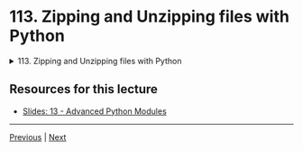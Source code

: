 # 113. Zipping and Unzipping files with Python

<details>
  <summary> 113. Zipping and Unzipping files with Python </summary>

-   [Notebook: 07-Unzipping-and-Zipping-Files.ipynb](https://github.com/BloomTech-DS/Complete-Python-3-Bootcamp/blob/master/12-Advanced%20Python%20Modules/07-Unzipping-and-Zipping-Files.ipynb)

-   [Codebase: 07_Unzipping_and_Zipping_Files.py](../../../codebase/python-camp/12-Advanced-Python-Modules/07_Unzipping_and_Zipping_Files.py.py)

</details> 


## Resources for this lecture

-   [Slides: 13 - Advanced Python Modules](https://docs.google.com/presentation/d/1I7VA4ImWpR-8Pg6jvDHx_SdbyLae6gQ-5RqhIUxEzek/edit#slide=id.p)



---

[Previous](./112_Timing-Your-Python-Code.md) | [Next](./114_Advanced-Python-Module-Puzzle-Overview.md)